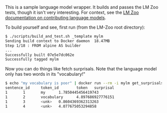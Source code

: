 This is a sample language model wrapper. It builds and passes the LM Zoo tests,
though it isn't very interesting. For context, see the [LM Zoo documentation on
contributing language models][1].

To build yourself and see, first run (from the LM-Zoo root directory):

```bash
$ ./scripts/build_and_test.sh _template mylm
Sending build context to Docker daemon  18.47MB
Step 1/18 : FROM alpine AS builder
...
Successfully built 07e5e7dc062e
Successfully tagged mylm
```

Now you can do things like fetch surprisals. Note that the language model only
has two words in its "vocabulary!"

```bash
$ echo "my vocabulary is poor" | docker run --rm -i mylm get_surprisals /dev/stdin
sentence_id     token_id        token   surprisal
1       1       my      1.7850445456419743
1       2       vocabulary      4.897686927776151
1       3       <unk>   0.8604369362313263
1       4       <unk>   4.077675053294858
```

[1]: https://cpllab.github.io/lm-zoo/contributing.html
